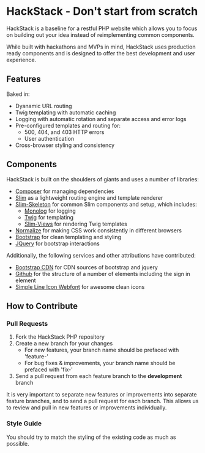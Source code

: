 # HackStack - Don't start from scratch

HackStack is a baseline for a restful PHP website which allows you to focus on building out your idea instead of reimplementing common components.


While built with hackathons and MVPs in mind, HackStack uses production ready components and is designed to offer the best development and user experience.

## Features
Baked in:
* Dyanamic URL routing
* Twig templating with automatic caching
* Logging with automatic rotation and separate access and error logs
* Pre-configured templates and routing for:
    * 500, 404, and 403 HTTP errors
    * User authentication
* Cross-browser styling and consistency

## Components
HackStack is built on the shoulders of giants and uses a number of libraries:

* [Composer](https://github.com/composer/composer) for managing dependencies
* [Slim](https://github.com/composer/composer) as a lightweight routing engine and template renderer
* [Slim-Skeleton](https://github.com/codeguy/Slim-Skeleton) for common Slim components and setup, which includes:
    * [Monolog](https://github.com/Seldaek/monolog) for logging
    * [Twig](https://github.com/fabpot/Twig) for templating
    * [Slim-Views](https://github.com/codeguy/Slim-Views) for rendering Twig templates
* [Normalize](https://github.com/necolas/normalize.css) for making CSS work consistently in different browsers
* [Bootstrap](https://github.com/twbs/bootstrap) for clean templating and styling
* [JQuery](https://github.com/jquery/jquery) for bootstrap interactions

Additionally, the following services and other attributions have contributed:

* [Bootstrap CDN](http://www.bootstrapcdn.com) for CDN sources of bootstrap and jquery
* [Github](http://www.github.com) for the structure of a number of elements including the sign in element
* [Simple Line Icon Webfont](http://graphicburger.com/simple-line-icons-webfont/) for awesome clean icons

## How to Contribute

### Pull Requests

1. Fork the HackStack PHP repository
2. Create a new branch for your changes
    * For new features, your branch name should be prefaced with 'feature-'
    * For bug fixes & improvements, your branch name should be prefaced with 'fix-'
3. Send a pull request from each feature branch to the **development** branch

It is very important to separate new features or improvements into separate feature branches, and to send a
pull request for each branch. This allows us to review and pull in new features or improvements individually.

### Style Guide

You should try to match the styling of the existing code as much as possible.
